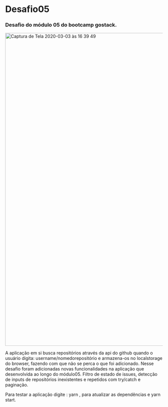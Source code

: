 # Desafio05
### Desafio do módulo 05 do bootcamp gostack.
<img width="1000" alt="Captura de Tela 2020-03-03 às 16 39 49" src="https://user-images.githubusercontent.com/28605557/75812949-e26f8800-5d6d-11ea-82ed-60c73829b146.png">


<p>A aplicação em si busca repositórios através da api do github quando o usuário digita: username/nomedorepositório e armazena-os no localstorage do browser, fazendo com que não se perca o que foi adicionado.
  Nesse desafio foram adicionadas novas funcionalidades na aplicação que desenvolvida ao longo do módulo05. Filtro de estado de issues, detecção de inputs de repositórios inexistentes e repetidos com try/catch e paginação.
</p>
 <p>Para testar a aplicação digite : yarn , para atualizar as dependências e yarn start.</p>
